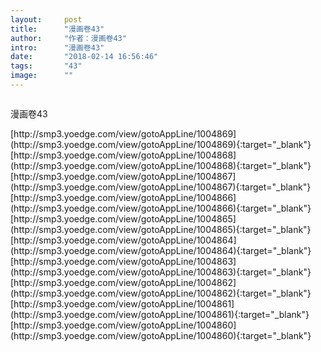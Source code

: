 ```yaml
---
layout:     post
title:      "漫画卷43"
author:     "作者：漫画卷43"
intro:      "漫画卷43"
date:       "2018-02-14 16:56:46"
tags:       "43"
image:      ""
---
```

<div style="text-align: center">
<p><img src=""/></p>
</div>
<p class="post-meta">
<span>漫画卷43</span>
</p>
[http://smp3.yoedge.com/view/gotoAppLine/1004869](http://smp3.yoedge.com/view/gotoAppLine/1004869){:target="_blank"}
[http://smp3.yoedge.com/view/gotoAppLine/1004868](http://smp3.yoedge.com/view/gotoAppLine/1004868){:target="_blank"}
[http://smp3.yoedge.com/view/gotoAppLine/1004867](http://smp3.yoedge.com/view/gotoAppLine/1004867){:target="_blank"}
[http://smp3.yoedge.com/view/gotoAppLine/1004866](http://smp3.yoedge.com/view/gotoAppLine/1004866){:target="_blank"}
[http://smp3.yoedge.com/view/gotoAppLine/1004865](http://smp3.yoedge.com/view/gotoAppLine/1004865){:target="_blank"}
[http://smp3.yoedge.com/view/gotoAppLine/1004864](http://smp3.yoedge.com/view/gotoAppLine/1004864){:target="_blank"}
[http://smp3.yoedge.com/view/gotoAppLine/1004863](http://smp3.yoedge.com/view/gotoAppLine/1004863){:target="_blank"}
[http://smp3.yoedge.com/view/gotoAppLine/1004862](http://smp3.yoedge.com/view/gotoAppLine/1004862){:target="_blank"}
[http://smp3.yoedge.com/view/gotoAppLine/1004861](http://smp3.yoedge.com/view/gotoAppLine/1004861){:target="_blank"}
[http://smp3.yoedge.com/view/gotoAppLine/1004860](http://smp3.yoedge.com/view/gotoAppLine/1004860){:target="_blank"}


